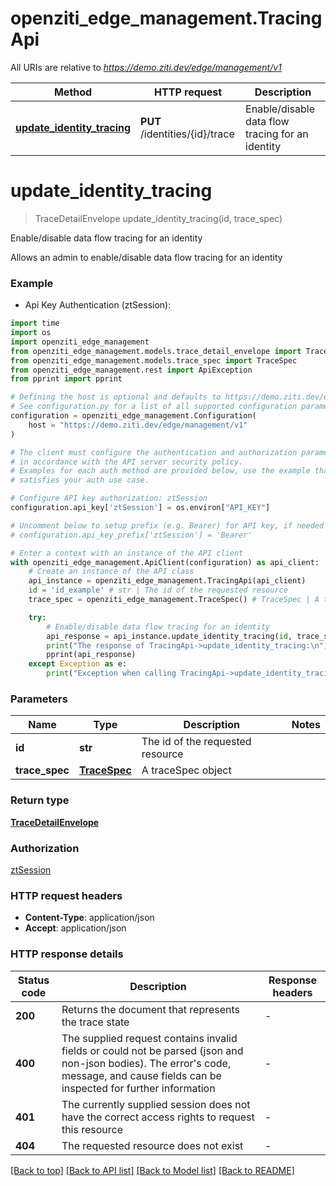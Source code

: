 # openziti_edge_management.TracingApi

All URIs are relative to *https://demo.ziti.dev/edge/management/v1*

Method | HTTP request | Description
------------- | ------------- | -------------
[**update_identity_tracing**](TracingApi.md#update_identity_tracing) | **PUT** /identities/{id}/trace | Enable/disable data flow tracing for an identity


# **update_identity_tracing**
> TraceDetailEnvelope update_identity_tracing(id, trace_spec)

Enable/disable data flow tracing for an identity

Allows an admin to enable/disable data flow tracing for an identity 

### Example

* Api Key Authentication (ztSession):
```python
import time
import os
import openziti_edge_management
from openziti_edge_management.models.trace_detail_envelope import TraceDetailEnvelope
from openziti_edge_management.models.trace_spec import TraceSpec
from openziti_edge_management.rest import ApiException
from pprint import pprint

# Defining the host is optional and defaults to https://demo.ziti.dev/edge/management/v1
# See configuration.py for a list of all supported configuration parameters.
configuration = openziti_edge_management.Configuration(
    host = "https://demo.ziti.dev/edge/management/v1"
)

# The client must configure the authentication and authorization parameters
# in accordance with the API server security policy.
# Examples for each auth method are provided below, use the example that
# satisfies your auth use case.

# Configure API key authorization: ztSession
configuration.api_key['ztSession'] = os.environ["API_KEY"]

# Uncomment below to setup prefix (e.g. Bearer) for API key, if needed
# configuration.api_key_prefix['ztSession'] = 'Bearer'

# Enter a context with an instance of the API client
with openziti_edge_management.ApiClient(configuration) as api_client:
    # Create an instance of the API class
    api_instance = openziti_edge_management.TracingApi(api_client)
    id = 'id_example' # str | The id of the requested resource
    trace_spec = openziti_edge_management.TraceSpec() # TraceSpec | A traceSpec object

    try:
        # Enable/disable data flow tracing for an identity
        api_response = api_instance.update_identity_tracing(id, trace_spec)
        print("The response of TracingApi->update_identity_tracing:\n")
        pprint(api_response)
    except Exception as e:
        print("Exception when calling TracingApi->update_identity_tracing: %s\n" % e)
```



### Parameters

Name | Type | Description  | Notes
------------- | ------------- | ------------- | -------------
 **id** | **str**| The id of the requested resource | 
 **trace_spec** | [**TraceSpec**](TraceSpec.md)| A traceSpec object | 

### Return type

[**TraceDetailEnvelope**](TraceDetailEnvelope.md)

### Authorization

[ztSession](../README.md#ztSession)

### HTTP request headers

 - **Content-Type**: application/json
 - **Accept**: application/json

### HTTP response details
| Status code | Description | Response headers |
|-------------|-------------|------------------|
**200** | Returns the document that represents the trace state |  -  |
**400** | The supplied request contains invalid fields or could not be parsed (json and non-json bodies). The error&#39;s code, message, and cause fields can be inspected for further information |  -  |
**401** | The currently supplied session does not have the correct access rights to request this resource |  -  |
**404** | The requested resource does not exist |  -  |

[[Back to top]](#) [[Back to API list]](../README.md#documentation-for-api-endpoints) [[Back to Model list]](../README.md#documentation-for-models) [[Back to README]](../README.md)

